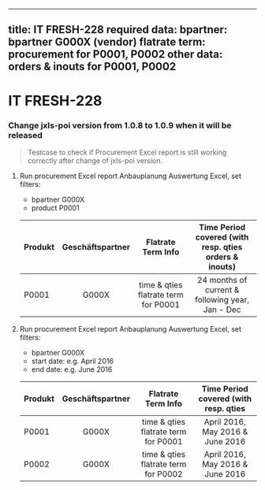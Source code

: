 
---
title: IT FRESH-228
required data:
   bpartner: bpartner G000X (vendor)
   flatrate term: procurement for P0001, P0002
   other data: orders & inouts for P0001, P0002
---

# IT FRESH-228
### Change jxls-poi version from 1.0.8 to 1.0.9 when it will be released
> Testcase to check if Procurement Excel report is still
> working correctly after change of jxls-poi version.


1. Run procurement Excel report Anbauplanung Auswertung Excel, set filters: 
	* bpartner G000X
	* product P0001
	
	|	Produkt		|	Geschäftspartner	|	Flatrate Term Info						|	Time Period covered	(with resp. qties orders & inouts)	|
	| --------------|:---------------------:|:-----------------------------------------:|:---------------------------------------------------------:|
	|	P0001		|	G000X				|	time & qties flatrate term for P0001	|	24 months of current & following year, Jan - Dec		|
	
	
1. Run procurement Excel report Anbauplanung Auswertung Excel, set filters:  
	* bpartner G000X
	* start date: e.g. April 2016
	* end date: e.g. June 2016


	|	Produkt		|	Geschäftspartner	|	Flatrate Term Info						|	Time Period covered	(with resp. qties	|
	| --------------|:---------------------:|:-----------------------------------------:|:-----------------------------------------:|
	|	P0001		|	G000X				|	time & qties flatrate term for P0001	|	April 2016, May 2016 & June 2016		|
	|	P0002		|	G000X				|	time & qties flatrate term for P0002	|	April 2016, May 2016 & June 2016		|	
	